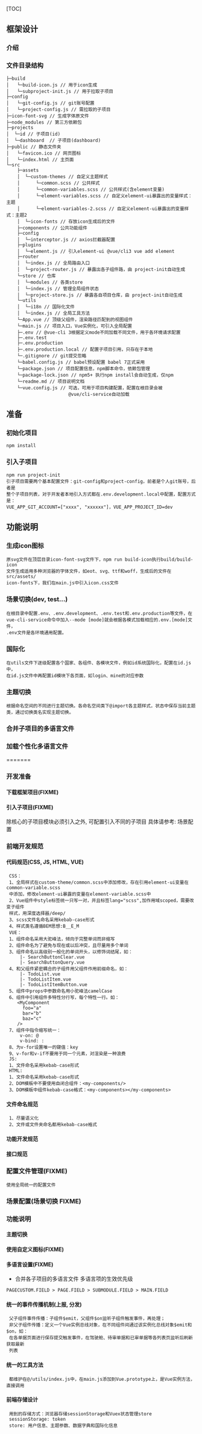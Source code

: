 [TOC]

## 框架设计
### 介绍
### 文件目录结构

```
├─build
│   └─build-icon.js // 用于icon生成
│   └─subproject-init.js // 用于拉取子项目
├─config
│   └─git-config.js // git账号配置
│   └─project-config.js // 需拉取的子项目
├─icon-font-svg // 生成字体原文件
├─node_modules // 第三方依赖包
├─projects
│  └─id // 子项目(id)
│  └─dashboard  // 子项目(dashboard)
├─public // 静态文件夹
│   └─favicon.ico // 网页图标
│   └─index.html // 主页面
└─src
    ├─assets
    │  └─custom-themes // 自定义主题样式
    │      └─common.scss // 公共样式
    │      └─common-variables.scss // 公共样式(含element变量)
    │      └─element-variables.scss // 自定义element-ui暴露出的变量样式：主题
    │      └─element-variables-2.scss // 自定义element-ui暴露出的变量样式：主题2
    │  └─icon-fonts // 存放icon生成后的文件
    ├─components // 公共功能组件
    ├─config
    │  └─interceptor.js // axios拦截器配置
    ├─plugins
    │  └─element.js // 引入element-ui @vue/cli3 vue add element
    ├─router
    │  └─index.js // 全局路由入口
    │  └─project-router.js // 暴露出各子组件路，由 project-init自动生成
    └─store // 仓库
    │  └─modules // 各类store
    │  └─index.js // 管理全局组件状态
    │  └─project-store.js // 暴露各自项目仓库，由 project-init自动生成 
    └─utils
    │  └─i18n // 国际化文件
    │  └─index.js // 全局工具方法
    └─App.vue // 顶级父组件，渲染路径匹配到的视图组件
    └─main.js // 项目入口，Vue实例化，可引入全局配置
    ├─.env // @vue-cli 3根据定义mode不同加载不同文件，用于各环境请求配置
    ├─.env.test
    ├─.env.production
    ├─.env.production.local // 配置子项目引用，只存在于本地
    └─.gitignore // git提交忽略
    └─babel.config.js // babel预设配置 babel 7正式采用
    └─package.json // 项目配置信息，npm脚本命令，依赖包管理
    └─package-lock.json // npm5+ 执行npm install会自动生成，仅npm
    └─readme.md // 项目说明文档
    └─vue.config.js // 可选，可用于项目构建配置，配置在根目录会被
                       @vue/cli-service自动加载
```

## 准备

### 初始化项目
    npm install
### 引入子项目
    npm run project-init
    引子项目需要两个基本配置文件：git-config和project-config，前者是个人git账号，后者是
    整个子项目列表，对于开发者本地引入方式都在.env.development.local中配置，配置方式是：
    VUE_APP_GIT_ACCOUNT=["xxxx", "xxxxxx"]，VUE_APP_PROJECT_ID=dev
    
## 功能说明
   
### 生成icon图标
    原svg文件在顶层目录icon-font-svg文件下，npm run build-icon执行build/build-icon
    文件生成适用多种浏览器的字体文件，如eot、svg、ttf和woff，生成后的文件在src/assets/
    icon-fonts下，我们在main.js中引入icon.css文件

### 场景切换(dev, test...)
    在根目录中配置.env、.env.development、.env.test和.env.production等文件，在
    vue-cli-service命令中加入--mode [mode]就会根据各模式加载相应的.env.[mode]文件，
    .env文件是各环境通用配置。

### 国际化
    在utils文件下逐级配置各个国家、各组件、各模块文件，例如id系统国际化，配置在id.js中，
    在id.js文件中再配置id模块下各页面，如login、mine的对应参数
    
### 主题切换
    根据命名空间的不同进行主题切换。各命名空间类下@import各主题样式，状态中保存当前主题
    类，通过切换类名实现主题切换。
    
### 合并子项目的多语言文件
### 加载个性化多语言文件
=======
### 开发准备
#### 下载框架项目(FIXME)

#### 引入子项目(FIXME)
除核心的子项目模块必须引入之外, 可配置引入不同的子项目
具体请参考: 场景配置

### 前端开发规范
#### 代码规范(CSS, JS, HTML, VUE)
     CSS：
     1、全局样式在custom-theme/common.scss中添加修改，存在引用element-ui变量在common-variable.scss
     中添加，修改element-ui暴露的变量在element-variable.scss中
     2、Vue组件中style标签统一只写一对，并且标签lang="scss",加作用域scoped，需要改变子组件
     样式，用深度选择器/deep/
     3、scss文件名命名采用kebab-case形式
     4、样式类名遵循BEM思想:B__E_M
     VUE：
     1、组件命名采用大驼峰法，倾向于完整单词而非缩写
     2、组件命名为了避免与现在或以后冲突，且尽量用多个单词
     3、组件命名以高级别一般化的单词开头，以修饰词结尾，如：
         |- SearchButtonClear.vue
         |- SearchButtonQuery.vue
     4、和父组件紧密耦合的子组件用父组件作用前缀命名，如：
         |- TodoList.vue
         |- TodoListItem.vue
         |- TodoListItemButton.vue
     5、组件中props中参数命名用小驼峰法camelCase
     6、组件中引用组件多特性分行写，每个特性一行。如：
        <MyComponent
          foo="a"
          bar="b"
          baz="c"
        />
     7、组件中指令缩写统一：
         v-on: @
         v-bind: :
     8、为v-for设置唯一的键值：key
     9、v-for和v-if不要用于同一个元素，对渲染是一种浪费
     JS:
     1、文件命名采用kebab-case形式
     HTML:
     1、文件命名采用kebab-case形式
     2、DOM模板中不要使用自闭合组件：<my-components/>
     3、DOM模板中组件kebab-case格式：<my-components></my-components>
#### 文件命名规范
     1、尽量语义化
     2、文件或文件夹命名都用kebab-case格式
#### 功能开发规范
#### 接口规范

### 配置文件管理(FIXME)
    使用全局统一的配置文件


### 场景配置(场景切换 FIXME)

### 功能说明

#### 主题切换

#### 使用自定义图标(FIXME)

#### 多语言设置(FIXME)
- 合并各子项目的多语言文件
多语言项的生效优先级
```
PAGECUSTOM.FIELD > PAGE.FIELD > SUBMODULE.FIELD > MAIN.FIELD
```

#### 统一的事件传播机制(上报, 分发)
     父子组件事件传播：子组件$emit，父组件$on监听子组件触发事件，再处理；
     非父子组件传播：定义一个Vue实例总线对象，在不同组件间通过该实例化总线对象$emit和$on，如：
     在各单据页面进行保存提交触发事件，在驾驶舱、待审单据和已审单据等各列表页监听后刷新获取最新
     列表

#### 统一的工具方法
     都维护在@/utils/index.js中，在main.js添加到Vue.prototype上，是Vue实例方法，直接调用

#### 前端存储设计
     用到的存储方式：浏览器存储sessionStorage和Vuex状态管理store
     sessionStorage: token
     store: 用户信息、主题参数、数据字典和国际化信息
